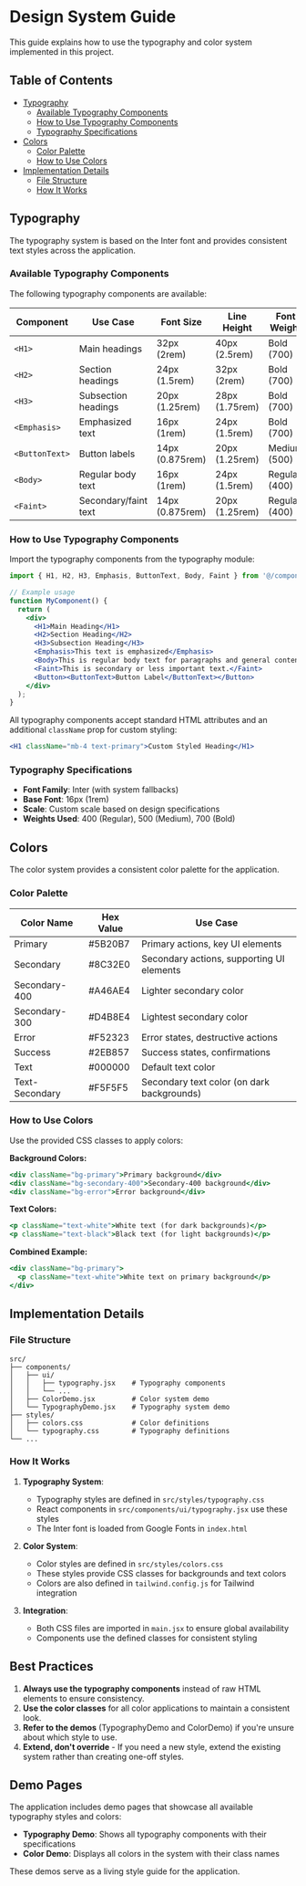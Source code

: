 # Design System Guide

This guide explains how to use the typography and color system implemented in this project.

## Table of Contents
- [Typography](#typography)
  - [Available Typography Components](#available-typography-components)
  - [How to Use Typography Components](#how-to-use-typography-components)
  - [Typography Specifications](#typography-specifications)
- [Colors](#colors)
  - [Color Palette](#color-palette)
  - [How to Use Colors](#how-to-use-colors)
- [Implementation Details](#implementation-details)
  - [File Structure](#file-structure)
  - [How It Works](#how-it-works)

## Typography

The typography system is based on the Inter font and provides consistent text styles across the application.

### Available Typography Components

The following typography components are available:

| Component | Use Case | Font Size | Line Height | Font Weight |
|-----------|----------|-----------|-------------|-------------|
| `<H1>` | Main headings | 32px (2rem) | 40px (2.5rem) | Bold (700) |
| `<H2>` | Section headings | 24px (1.5rem) | 32px (2rem) | Bold (700) |
| `<H3>` | Subsection headings | 20px (1.25rem) | 28px (1.75rem) | Bold (700) |
| `<Emphasis>` | Emphasized text | 16px (1rem) | 24px (1.5rem) | Bold (700) |
| `<ButtonText>` | Button labels | 14px (0.875rem) | 20px (1.25rem) | Medium (500) |
| `<Body>` | Regular body text | 16px (1rem) | 24px (1.5rem) | Regular (400) |
| `<Faint>` | Secondary/faint text | 14px (0.875rem) | 20px (1.25rem) | Regular (400) |

### How to Use Typography Components

Import the typography components from the typography module:

```jsx
import { H1, H2, H3, Emphasis, ButtonText, Body, Faint } from '@/components/ui/typography';

// Example usage
function MyComponent() {
  return (
    <div>
      <H1>Main Heading</H1>
      <H2>Section Heading</H2>
      <H3>Subsection Heading</H3>
      <Emphasis>This text is emphasized</Emphasis>
      <Body>This is regular body text for paragraphs and general content.</Body>
      <Faint>This is secondary or less important text.</Faint>
      <Button><ButtonText>Button Label</ButtonText></Button>
    </div>
  );
}
```

All typography components accept standard HTML attributes and an additional `className` prop for custom styling:

```jsx
<H1 className="mb-4 text-primary">Custom Styled Heading</H1>
```

### Typography Specifications

- **Font Family**: Inter (with system fallbacks)
- **Base Font**: 16px (1rem)
- **Scale**: Custom scale based on design specifications
- **Weights Used**: 400 (Regular), 500 (Medium), 700 (Bold)

## Colors

The color system provides a consistent color palette for the application.

### Color Palette

| Color Name | Hex Value | Use Case |
|------------|-----------|----------|
| Primary | #5B20B7 | Primary actions, key UI elements |
| Secondary | #8C32E0 | Secondary actions, supporting UI elements |
| Secondary-400 | #A46AE4 | Lighter secondary color |
| Secondary-300 | #D4B8E4 | Lightest secondary color |
| Error | #F52323 | Error states, destructive actions |
| Success | #2EB857 | Success states, confirmations |
| Text | #000000 | Default text color |
| Text-Secondary | #F5F5F5 | Secondary text color (on dark backgrounds) |

### How to Use Colors

Use the provided CSS classes to apply colors:

**Background Colors:**
```jsx
<div className="bg-primary">Primary background</div>
<div className="bg-secondary-400">Secondary-400 background</div>
<div className="bg-error">Error background</div>
```

**Text Colors:**
```jsx
<p className="text-white">White text (for dark backgrounds)</p>
<p className="text-black">Black text (for light backgrounds)</p>
```

**Combined Example:**
```jsx
<div className="bg-primary">
  <p className="text-white">White text on primary background</p>
</div>
```

## Implementation Details

### File Structure

```
src/
├── components/
│   ├── ui/
│   │   ├── typography.jsx    # Typography components
│   │   └── ...
│   ├── ColorDemo.jsx         # Color system demo
│   └── TypographyDemo.jsx    # Typography system demo
├── styles/
│   ├── colors.css            # Color definitions
│   └── typography.css        # Typography definitions
└── ...
```

### How It Works

1. **Typography System**:
   - Typography styles are defined in `src/styles/typography.css`
   - React components in `src/components/ui/typography.jsx` use these styles
   - The Inter font is loaded from Google Fonts in `index.html`

2. **Color System**:
   - Color styles are defined in `src/styles/colors.css`
   - These styles provide CSS classes for backgrounds and text colors
   - Colors are also defined in `tailwind.config.js` for Tailwind integration

3. **Integration**:
   - Both CSS files are imported in `main.jsx` to ensure global availability
   - Components use the defined classes for consistent styling

## Best Practices

1. **Always use the typography components** instead of raw HTML elements to ensure consistency.
2. **Use the color classes** for all color applications to maintain a consistent look.
3. **Refer to the demos** (TypographyDemo and ColorDemo) if you're unsure about which style to use.
4. **Extend, don't override** - If you need a new style, extend the existing system rather than creating one-off styles.

## Demo Pages

The application includes demo pages that showcase all available typography styles and colors:

- **Typography Demo**: Shows all typography components with their specifications
- **Color Demo**: Displays all colors in the system with their class names

These demos serve as a living style guide for the application.
